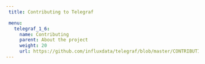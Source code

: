 ```yaml
---
 title: Contributing to Telegraf

 menu:
   telegraf_1_6:
     name: Contributing
     parent: About the project
     weight: 20
     url: https://github.com/influxdata/telegraf/blob/master/CONTRIBUTING.md
---
```

